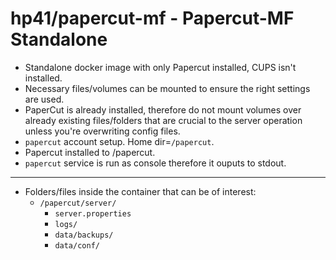 # hp41/papercut-mf - Papercut-MF Standalone

- Standalone docker image with only Papercut installed, CUPS isn't installed.
- Necessary files/volumes can be mounted to ensure the right settings are used.
- PaperCut is already installed, therefore do not mount volumes over already existing files/folders that are crucial to the server operation unless you're overwriting config files.
- `papercut` account setup. Home dir=`/papercut`.
- Papercut installed to /papercut.
- `papercut` service is run as console therefore it ouputs to stdout.

-------

- Folders/files inside the container that can be of interest:
    - `/papercut/server/`
        - `server.properties`
        - `logs/`
        - `data/backups/`
        - `data/conf/`